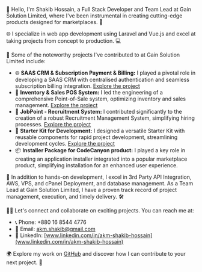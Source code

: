👋 Hello, I'm Shakib Hossain, a Full Stack Developer and Team Lead at Gain Solution Limited, where I've been instrumental in creating cutting-edge products designed for marketplaces. 🚀

🌐 I specialize in web app development using Laravel and Vue.js and excel at taking projects from concept to production. 💻

🌟 Some of the noteworthy projects I've contributed to at Gain Solution Limited include:

- 🌐 **SAAS CRM & Subscription Payment & Billing:** I played a pivotal role in developing a SAAS CRM with centralised authentication and seamless subscription billing integration. [Explore the project](https://crm.hibox.co)
- 🛒 **Inventory & Sales POS System:** I led the engineering of a comprehensive Point-of-Sale system, optimizing inventory and sales management. [Explore the project](https://pos.gainhq.com)
- 💼 **JobPoint - Recruitment System:** I contributed significantly to the creation of a robust Recruitment Management System, simplifying hiring processes. [Explore the project](https://jobpoint.gainhq.com)
- 🚀 **Starter Kit for Development:** I designed a versatile Starter Kit with reusable components for rapid project development, streamlining development cycles. [Explore the project](https://readykit.gainhq.com)
- 📦 **Installer Package for CodeCanyon product:** I played a key role in creating an application installer integrated into a popular marketplace product, simplifying installation for an enhanced user experience.

🚢 In addition to hands-on development, I excel in 3rd Party API Integration, AWS, VPS, and cPanel Deployment, and database management. As a Team Lead at Gain Solution Limited, I have a proven track record of project management, execution, and timely delivery. 🛠

👨‍💻 Let's connect and collaborate on exciting projects. You can reach me at:

- 📞 Phone: +880 16 8544 4776
- 📧 Email: [akm.shakib@gmail.com](mailto:akm.shakib@gmail.com)
- 💼 LinkedIn: [www.linkedin.com/in/akm-shakib-hossain](www.linkedin.com/in/akm-shakib-hossain)

🌍 Explore my work on [GitHub](https://github.com/ishakib) and discover how I can contribute to your next project. 👀
